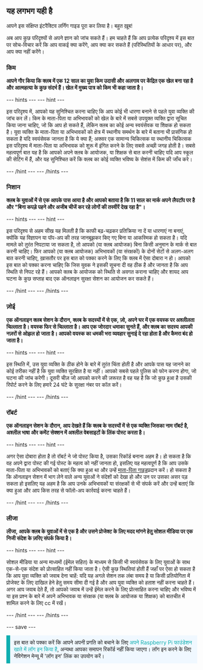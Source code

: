 ## यह लगभग यही है

आपने इस संक्षिप्त इंटरैक्टिव लर्निंग गाइड पूरा कर लिया है। बहुत ख़ूब!

अब आप कुछ परिदृश्यों से अपने ज्ञान को जांच सकते हैं। हम चाहते हैं कि आप प्रत्येक परिदृश्य में इस बात पर सोच-विचार करें कि आप वाकई क्या करेंगे, आप क्या कर सकते हैं (परिस्थितियों के आधार पर), और आप क्या नहीं करेंगे।

### किम

**आपने गौर किया कि क्लब में एक 12 साल का युवा किम उदासी और अलगाव पर केंद्रित एक खेल बना रहा है और आत्महत्या के कुछ संदर्भ हैं। खेल में मुख्य पात्र को किम भी कहा जाता है।**

--- hints ---
--- hint ---

इस परिदृश्य में, आपको यह सुनिश्चित करना चाहिए कि आप कोई भी धारणा बनाने से पहले युवा व्यक्ति की जांच कर लें। किम के माता-पिता या अभिभावकों को खेल के बारे में सबसे उपयुक्त व्यक्ति द्वारा सूचित किया जाना चाहिए, जो कि आप हो सकते हैं, लेकिन क्लब का कोई अन्य स्वयंसेवक या शिक्षक हो सकता है। युवा व्यक्ति के माता-पिता या अभिभावकों को क्षेत्र में स्थानीय समर्थन के बारे में बताना भी प्रासंगिक हो सकता है यदि स्वयंसेवक जानता है कि ये क्या हैं; अक्सर एक सामान्य चिकित्सक या स्थानीय चिकित्सक इस परिदृश्य में माता-पिता या अभिभावक को शुरू में इंगित करने के लिए सबसे अच्छी जगह होती है। सबसे महत्वपूर्ण बात यह है कि आपको अपने क्लब के आयोजक, या शिक्षक से बात करनी चाहिए यदि आप स्कूल की सेटिंग में हैं, और यह सुनिश्चित करें कि क्लब का कोई व्यक्ति भविष्य के सेशंस में किम की जाँच करे।

--- /hint ---
--- /hints ---

### निशान

**क्लब के युवाओं में से एक आपके पास आया है और आपको बताया है कि 11 साल का मार्क अपने लैपटॉप पर है और "बिना कपड़े पहने और अजीब चीजें कर रहे लोगों की तस्वीरें देख रहा है"।**

--- hints ---
--- hint ---

इस परिदृश्य से अहम सीख यह मिलती है कि काफी बढ़-चढ़कर प्रतिक्रिया ना दें या धारणाएं ना बनाएं, क्योंकि यह विज्ञापन या पॉप-अप की तरह जानबूझकर किए गए बिना या आकस्मिक हो सकता है। यदि मामले को तुरंत निपटाया जा सकता है, तो आपको (या क्लब आयोजक) बिना किसी अनुमान के मार्क से बात करनी चाहिए। फिर आपको (या क्लब आयोजक) अभिभावकों (या संरक्षकों) के दोनों सेटों से अलग-अलग बात करनी चाहिए, ख़ासतौर पर इस बात को पक्का करने के लिए कि क्लब में ऐसा दोबारा न हो। आपको इस बात को पक्का करना चाहिए कि जिस युवक ने इसकी सूचना दी वह ठीक है और जानता है कि आप स्थिति से निपट रहे हैं। आपको क्लब के आयोजक को स्थिति से अवगत कराना चाहिए और शायद आप घटना के कुछ सप्ताह बाद एक ऑनलाइन सुरक्षा सेशन का आयोजन कर सकते हैं।

--- /hint ---
--- /hints ---

### ज़ोई

**एक ऑनलाइन क्लब सेशन के दौरान, क्लब के सदस्यों में से एक, ज़ो, अपने घर में एक वयस्क पर अश्लीलता चिल्लाता है। वयस्क फिर से चिल्लाता है। आप एक जोरदार धमाका सुनते हैं, और क्लब का सदस्य आपकी नज़रों से ओझल हो जाता है। आपको वयस्क का धमकी भरा व्यवहार सुनाई दे रहा होता है और कैमरा बंद हो जाता है।**

--- hints ---
--- hint ---

इस स्थिति में, उस युवा व्यक्ति के ठीक होने के बारे में तुरंत चिंता होती है और आपके पास यह जानने का कोई तरीका नहीं है कि युवा व्यक्ति सुरक्षित है या नहीं। आपको सबसे पहले पुलिस को फोन करना होगा, जो घटना की जांच करेगी। दूसरी चीज़ जो आपको करने की ज़रूरत है वह यह है कि जो कुछ हुआ है उसकी रिपोर्ट करने के लिए हमारे 24 घंटे के सुरक्षा नंबर पर कॉल करें।

--- /hint ---
--- /hints ---

### रॉबर्ट

**एक ऑनलाइन सेशन के दौरान, आप देखते हैं कि क्लब के सदस्यों में से एक व्यक्ति जिसका नाम रॉबर्ट है, अश्लील भाषा और कमेंट सेक्शन में अश्लील वेबसाइटों के लिंक पोस्ट करता है।**

--- hints ---
--- hint ---

अगर ऐसा दोबारा होता है तो रॉबर्ट ने जो पोस्ट किया है, उसका रिकॉर्ड बनाना अहम है। हो सकता है कि वह अपने द्वारा पोस्ट की गई पोस्ट के महत्व को नहीं जानता हो, इसलिए यह महत्वपूर्ण है कि आप उसके माता-पिता या अभिभावकों को बताएं कि क्या हुआ था और उन्हें [माता-पिता गाइड](https://help.coderdojo.com/cdkb/s/article/Parents-guide-to-CoderDojo)प्रदान करें। हो सकता है कि ऑनलाइन सेशन में भाग लेने वाले अन्य युवाओं ने संदेशों को देखा हो और उन पर उसका असर पड़ सकता हो इसलिए यह अहम है कि आप उनके अभिभावकों या संरक्षकों से भी संपर्क करें और उन्हें बताएं कि क्या हुआ और आप किस तरह से फॉलो-अप कार्रवाई करना चाहते हैं।

--- /hint ---
--- /hints ---
### लीजा

**लीजा, आपके क्लब के युवाओं में से एक है और उसने प्रोजेक्ट के लिए मदद मांगने हेतु सोशल मीडिया पर एक निजी संदेश के ज़रिए संपर्क किया है।**

--- hints ---
--- hint ---

सोशल मीडिया या अन्य माध्यमों (ईमेल सहित) के माध्यम से किसी भी स्वयंसेवक के लिए युवाओं के साथ एक-से-एक संदेश को प्रोत्साहित नहीं किया जाता है। ऐसी कुछ स्थितियां होती हैं जहाँ पर ऐसा हो सकता है कि आप युवा व्यक्ति को जवाब देना चाहें: यदि यह अगले सेशन तक लंबा समय है या किसी प्रतियोगिता में प्रोजेक्ट के लिए दाखिल हेने हेतु समय सीमा दी गई है और आप युवा व्यक्ति को हताश नहीं करना चाहते हैं। अगर आप जवाब देते हैं, तो आपको जवाब में उन्हें ईमेल करने के लिए प्रोत्साहित करना चाहिए और भविष्य में या इस प्रश्न के बारे में अपने अभिभावक या संरक्षक (या क्लब के आयोजक या शिक्षक) को बातचीत में शामिल करने के लिए cc में रखें।

--- /hint ---
--- /hints ---

--- save ---

<p style="border-left: solid; border-width:10px; border-color: #0faeb0; background-color: aliceblue; padding: 10px;">
इस बात को पक्का करें कि आपने अपनी प्रगति को बचाने के लिए <span style="color: #0faeb0">अपने Raspberry Pi फाउंडेशन खाते में लॉग इन किया है</span>, अन्यथा आपका समापन रिकॉर्ड नहीं किया जाएगा। लॉग इन करने के लिए नेविगेशन मेन्यू में 'लॉग इन' लिंक का उपयोग करें।
</p>
